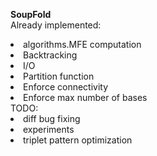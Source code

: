 **SoupFold**</br>
Already implemented:
<li> algorithms.MFE computation</li>
<li> Backtracking </li>
<li> I/O </li>
<li> Partition function </li>
<li> Enforce connectivity </li>
<li> Enforce max number of bases </li>
TODO:
<li> diff bug fixing </li>
<li> experiments </li>
<li> triplet pattern optimization </li>
